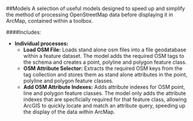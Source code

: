 ##Models
A selection of useful models designed to speed up and simplify the method of processing OpenStreetMap data before displaying it in ArcMap, contained within a toolbox.

####Includes:
* **Individual processes:**
    * **Load OSM File:** Loads stand alone osm files into a file geodatabase within a feature dataset. The model adds the required OSM tags to the schema and creates a point, polyline and polygon feature class.
    * **OSM Attribute Selector:** Extracts the required OSM keys from the tag collection and stores them as stand alone attributes in the point, polyline and polygon feature classes.
    * **Add OSM Attribute Indexes:** Adds attribute indexes for OSM point, line and polygon feature classes. The model only adds the attribute indexes that are specficially required for that feature class, allowing ArcGIS to quickly locate and match an attribute query, speeding up the display of the data within ArcMap.
